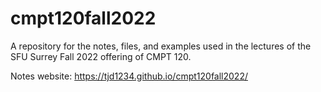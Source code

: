 # cmpt120fall2022

A repository for the notes, files, and examples used in the lectures of the
SFU Surrey Fall 2022 offering of CMPT 120.

Notes website: https://tjd1234.github.io/cmpt120fall2022/
